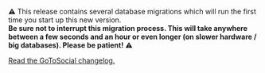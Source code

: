 ⚠️ This release contains several database migrations which will run the first time you start up this new version.  
**Be sure not to interrupt this migration process. This will take anywhere between a few seconds and an hour or even longer (on slower hardware / big databases). Please be patient!** ⚠️  

[Read the GoToSocial changelog.](https://github.com/superseriousbusiness/gotosocial/releases/tag/v0.19.0)
